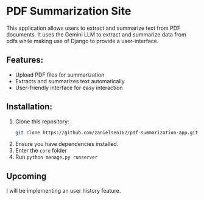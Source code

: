 # PDF Summarization Site

This application allows users to extract and summarize text from PDF documents. It uses the Gemini LLM to extract and summarize data from pdfs while making use of Django to provide a user-interface.

## Features:
- Upload PDF files for summarization
- Extracts and summarizes text automatically
- User-friendly interface for easy interaction

## Installation:
1. Clone this repository:  
   ```bash
   git clone https://github.com/zanielsen162/pdf-summarization-app.git
   ```
2. Ensure you have dependencies installed.
3. Enter the `core` folder
4. Run `python manage.py runserver`

## Upcoming
I will be implementing an user history feature.
